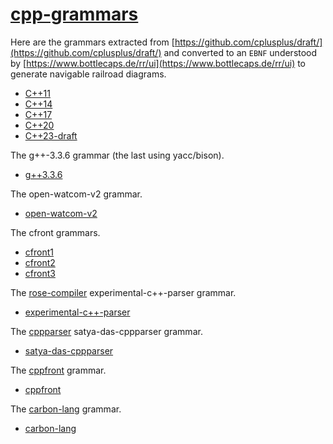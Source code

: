 # [cpp-grammars](https://mingodad.github.io/cpp-grammars)

Here are the grammars extracted from [https://github.com/cplusplus/draft/](https://github.com/cplusplus/draft/) and converted to an `EBNF` understood by [https://www.bottlecaps.de/rr/ui](https://www.bottlecaps.de/rr/ui) to generate navigable railroad diagrams.

- [C++11](https://mingodad.github.io/cpp-grammars/c++11.ebnf.xhtml)
- [C++14](https://mingodad.github.io/cpp-grammars/c++14.ebnf.xhtml)
- [C++17](https://mingodad.github.io/cpp-grammars/c++17.ebnf.xhtml)
- [C++20](https://mingodad.github.io/cpp-grammars/c++20.ebnf.xhtml)
- [C++23-draft](https://mingodad.github.io/cpp-grammars/c++23.ebnf.xhtml)

The g++-3.3.6 grammar (the last using yacc/bison).

- [g++3.3.6](https://mingodad.github.io/cpp-grammars/g++-3.3.6.ebnf.xhtml)

The open-watcom-v2 grammar.

- [open-watcom-v2](https://mingodad.github.io/cpp-grammars/open-watcom-v2.ebnf.xhtml)

The cfront grammars.

- [cfront1](https://mingodad.github.io/cpp-grammars/cfront1.ebnf.xhtml)
- [cfront2](https://mingodad.github.io/cpp-grammars/cfront2.ebnf.xhtml)
- [cfront3](https://mingodad.github.io/cpp-grammars/cfront3.ebnf.xhtml)

The [rose-compiler](https://github.com/rose-compiler/rose/) experimental-c++-parser grammar.

- [experimental-c++-parser](https://mingodad.github.io/cpp-grammars/rose-exper-c++-compiler.ebnf.xhtml)

The [cppparser](https://github.com/satya-das/cppparser) satya-das-cppparser grammar.

- [satya-das-cppparser](https://mingodad.github.io/cpp-grammars/satya-das-cppparser.ebnf.xhtml)

The [cppfront](https://github.com/hsutter/cppfront/)  grammar.

- [cppfront](https://mingodad.github.io/cpp-grammars/cppfront.ebnf.xhtml)

The [carbon-lang](https://github.com/carbon-language/carbon-lang)  grammar.

- [carbon-lang](https://mingodad.github.io/cpp-grammars/carbon-lang.ebnf.xhtml)
